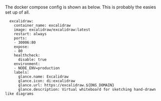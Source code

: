 The docker compose config is shown as below. This is probably the easies set up of all.
```
  excalidraw:
    container_name: excalidraw
    image: excalidraw/excalidraw:latest
    restart: always
    ports:
    - 30006:80
    expose:
    - 80
    healthcheck:
      disable: true
    environment:
    - NODE_ENV=production
    labels:
      glance.name: Excalidraw
      glance.icon: di:excalidraw
      glance.url: https://excalidraw.${DNS_DOMAIN}
      glance.description: Virtual whiteboard for sketching hand-drawn like diagrams
```
